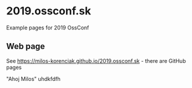 # 2019.ossconf.sk
Example pages for 2019 OssConf

## Web page

See https://milos-korenciak.github.io/2019.ossconf.sk - there are GitHub pages

"Ahoj Milos"
uhdkfdfh